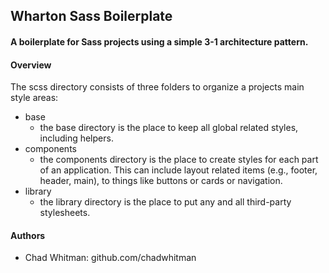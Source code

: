 ## Wharton Sass Boilerplate
#### A boilerplate for Sass projects using a simple 3-1 architecture pattern.

#### Overview
The scss directory consists of three folders to organize a projects main style areas:
- base
  - the base directory is the place to keep all global related styles, including helpers.
- components
  - the components directory is the place to create styles for each part of an application. This can include layout related items (e.g., footer, header, main), to things like buttons or cards or navigation.
- library
  - the library directory is the place to put any and all third-party stylesheets.

#### Authors

- Chad Whitman: github.com/chadwhitman
